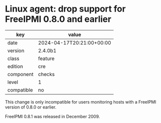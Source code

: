 [//]: # (werk v2)
# Linux agent: drop support for FreeIPMI 0.8.0 and earlier

key        | value
---------- | ---
date       | 2024-04-17T20:21:00+00:00
version    | 2.4.0b1
class      | feature
edition    | cre
component  | checks
level      | 1
compatible | no

This change is only incompatible for users monitoring hosts with a FreeIPMI
version of 0.8.0 or earlier.

FreeIPMI 0.8.1 was released in December 2009.


